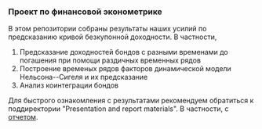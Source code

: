 ### Проект по финансовой эконометрике


В этом репозитории собраны результаты наших усилий по предсказанию кривой безкупонной доходности. В частности,

1. Предсказание доходностей бондов с разными временами до погашения при помощи раздичных временных рядов
2. Построение временых рядов факторов динамической модели Нельсона--Сигеля и их предсказание
3. Анализ коинтеграции бондов

Для быстрого ознакомления с результатами рекомендуем обратиться к поддиректории "Presentation and report materials".
В частности, с [отчетом](https://github.com/VsevolodZaostrovsky/FinancialEconometrics/blob/main/Presentation%20and%20report%20materials/report/document.pdf).

